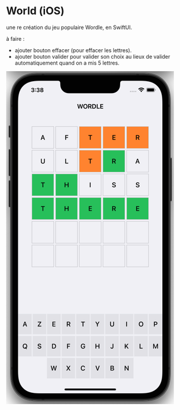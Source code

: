 # World (iOS)

une re création du jeu populaire Wordle, en SwiftUI.

à faire :
- ajouter bouton effacer (pour effacer les lettres).
- ajouter bouton valider pour valider son choix au lieux de valider automatiquement quand on a mis 5 lettres.

![screenshot de l'app](https://github.com/Freddy92i/Wordle/blob/main/Screenshot.png)
